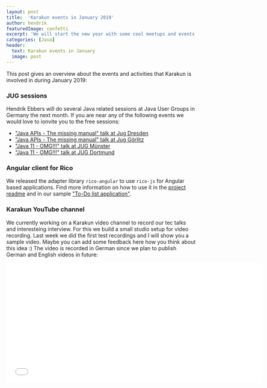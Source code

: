 ```yaml
---
layout: post
title:  'Karakun events in January 2019'
author: hendrik
featuredImage: confetti
excerpt: 'We will start the new year with some cool meetups and events. This post gives an overview about everything that is planed for January'
categories: [Java]
header:
  text: Karakun events in January
  image: post
---
```

This post gives an overview about the events and activities that Karakun is involved in during January 2019:

### JUG sessions

Hendrik Ebbers will do several Java related sessions at Java User Groups in Germany the next month. If you are near any of the following events we would love to ionvite you to the free sessions:

* ["Java APIs - The missing manual" talk at Jug Dresden](https://jugsaxony.org/veranstaltungen/111/java_apis_the_missing_manual/)
* ["Java APIs - The missing manual" talk at Jug Görlitz](https://www.jug-gr.de/talks/2019_01_31_java_apis_missing_manual/)
* ["Java 11 - OMG!!!" talk at JUG Münster](https://www.jug-muenster.de/jvm-support-die-zukunft-1583/)
* ["Java 11 - OMG!!!" talk at JUG Dortmund](TODO)

### Angular client for Rico

We released the adapter library `rico-angular` to use `rico-js` for Angular based applications. Find more information on how to use it in the [project readme](https://github.com/rico-projects/rico-angular/blob/master/README.adoc) and in our sample ["To-Do list application"](https://github.com/rico-projects/rico-samples).

### Karakun YouTube channel

We currently working on a Karakun video channel to record our tec talks and interesteing interview. For this we build a small studio setup for video recording. Last week we did the first test recordings and I will show you a sample video. Maybe you can add some feedback here how you think about this idea :) The video is recorded in German since we plan to publish German and English videos in future:

<div class="embed-container">
  <iframe title="YouTube video player" width="680" height="320" src="//www.youtube.com/embed/9T4jDsueOvI" frameborder="0" allowfullscreen=""></iframe>
</div>
